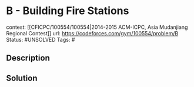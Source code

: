 # B - Building Fire Stations

contest: [[CFICPC/100554/100554|2014-2015 ACM-ICPC, Asia Mudanjiang Regional Contest]]
url: https://codeforces.com/gym/100554/problem/B
Status: #UNSOLVED
Tags: #

## Description

## Solution

